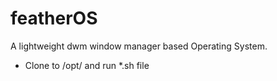 # featherOS
A lightweight dwm window manager based Operating System.


- Clone to /opt/ and run *.sh file


